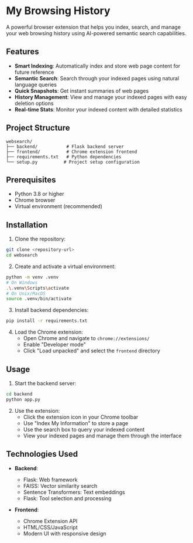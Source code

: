 # My Browsing History

A powerful browser extension that helps you index, search, and manage your web browsing history using AI-powered semantic search capabilities.

## Features

- **Smart Indexing**: Automatically index and store web page content for future reference
- **Semantic Search**: Search through your indexed pages using natural language queries
- **Quick Snapshots**: Get instant summaries of web pages
- **History Management**: View and manage your indexed pages with easy deletion options
- **Real-time Stats**: Monitor your indexed content with detailed statistics

## Project Structure

```
websearch/
├── backend/           # Flask backend server
├── frontend/          # Chrome extension frontend
├── requirements.txt   # Python dependencies
└── setup.py          # Project setup configuration
```

## Prerequisites

- Python 3.8 or higher
- Chrome browser
- Virtual environment (recommended)

## Installation

1. Clone the repository:
```bash
git clone <repository-url>
cd websearch
```

2. Create and activate a virtual environment:
```bash
python -m venv .venv
# On Windows
.\.venv\Scripts\activate
# On Unix/MacOS
source .venv/bin/activate
```

3. Install backend dependencies:
```bash
pip install -r requirements.txt
```

4. Load the Chrome extension:
   - Open Chrome and navigate to `chrome://extensions/`
   - Enable "Developer mode"
   - Click "Load unpacked" and select the `frontend` directory

## Usage

1. Start the backend server:
```bash
cd backend
python app.py
```

2. Use the extension:
   - Click the extension icon in your Chrome toolbar
   - Use "Index My Information" to store a page
   - Use the search box to query your indexed content
   - View your indexed pages and manage them through the interface



## Technologies Used

- **Backend**:
  - Flask: Web framework
  - FAISS: Vector similarity search
  - Sentence Transformers: Text embeddings
  - Flask: Tool selection and processing

- **Frontend**:
  - Chrome Extension API
  - HTML/CSS/JavaScript
  - Modern UI with responsive design



